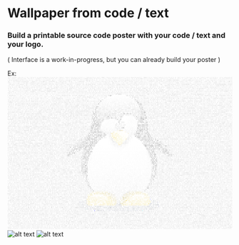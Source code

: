 # Wallpaper from code / text

### Build a printable source code poster with your code / text and your logo.
( Interface is a work-in-progress, but you can already build your poster )

Ex:
![alt text](https://raw.githubusercontent.com/shadowRR/Logowall/master/img/examples/tux_logo_code_wallpaper_small.png "Code Wallpaper with Tux Logo")
![alt text](https://raw.githubusercontent.com/shadowRR/Logowall/master/img/examples/ubuntu_code_wallpaper_small.png "Code Wallpaper with Ubuntu Logo")
![alt text](https://raw.githubusercontent.com/shadowRR/Logowall/master/img/examples/gimp_code_wallpaper_small.png "Code Wallpaper with Gimp Logo")
